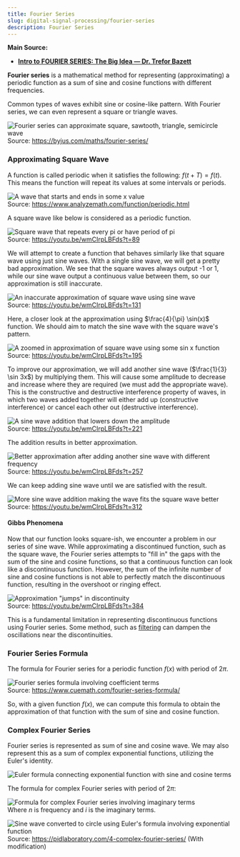 ```yaml
---
title: Fourier Series
slug: digital-signal-processing/fourier-series
description: Fourier Series
---
```


**Main Source:**

- **[Intro to FOURIER SERIES: The Big Idea — Dr. Trefor Bazett](https://youtu.be/wmCIrpLBFds)**

**Fourier series** is a mathematical method for representing (approximating) a periodic function as a sum of sine and cosine functions with different frequencies.

Common types of waves exhibit sine or cosine-like pattern. With Fourier series, we can even represent a square or triangle waves.

![Fourier series can approximate square, sawtooth, triangle, semicircle wave](./fourier-series-variation.png)  
Source: https://byjus.com/maths/fourier-series/

### Approximating Square Wave

A function is called periodic when it satisfies the following: $f(t + T) = f(t)$. This means the function will repeat its values at some intervals or periods.

![A wave that starts and ends in some x value](./periodic-function.png)  
Source: https://www.analyzemath.com/function/periodic.html

A square wave like below is considered as a periodic function.

![Square wave that repeats every pi or have period of pi](square-wave-periodic-function.png)  
Source: https://youtu.be/wmCIrpLBFds?t=89

We will attempt to create a function that behaves similarly like that square wave using just sine waves. With a single sine wave, we will get a pretty bad approximation. We see that the square waves always output -1 or 1, while our sine wave output a continuous value between them, so our approximation is still inaccurate.

![An inaccurate approximation of square wave using sine wave](./approximate-square-wave-1.png)  
Source: https://youtu.be/wmCIrpLBFds?t=131

Here, a closer look at the approximation using $\frac{4}{\pi} \sin(x)$ function. We should aim to match the sine wave with the square wave's pattern.

![A zoomed in approximation of square wave using some sin x function](./approximate-square-wave-2.png)  
Source: https://youtu.be/wmCIrpLBFds?t=195

To improve our approximation, we will add another sine wave ($\frac{1}{3} \sin 3x$) by multiplying them. This will cause some amplitude to decrease and increase where they are required (we must add the appropriate wave). This is the constructive and destructive interference property of waves, in which two waves added together will either add up (constructive interference) or cancel each other out (destructive interference).

![A sine wave addition that lowers down the amplitude](./approximate-square-wave-3.png)  
Source: https://youtu.be/wmCIrpLBFds?t=221

The addition results in better approximation.

![Better approximation after adding another sine wave with different frequency](./approximate-square-wave-4.png)  
Source: https://youtu.be/wmCIrpLBFds?t=257

We can keep adding sine wave until we are satisfied with the result.

![More sine wave addition making the wave fits the square wave better](./approximate-square-wave-5.png)  
Source: https://youtu.be/wmCIrpLBFds?t=312

#### Gibbs Phenomena

Now that our function looks square-ish, we encounter a problem in our series of sine wave. While approximating a discontinued function, such as the square wave, the Fourier series attempts to "fill in" the gaps with the sum of the sine and cosine functions, so that a continuous function can look like a discontinuous function. However, the sum of the infinite number of sine and cosine functions is not able to perfectly match the discontinuous function, resulting in the overshoot or ringing effect.

![Approximation "jumps" in discontinuity](./gibbs-phenomenon.png)  
Source: https://youtu.be/wmCIrpLBFds?t=384

This is a fundamental limitation in representing discontinuous functions using Fourier series. Some method, such as [filtering](/cs-notes/digital-signal-processing/filtering) can dampen the oscillations near the discontinuities.

### Fourier Series Formula

The formula for Fourier series for a periodic function $f(x)$ with period of $2\pi$.

![Fourier series formula involving coefficient terms](./fourier-series-formula.png)  
Source: https://www.cuemath.com/fourier-series-formula/

So, with a given function $f(x)$, we can compute this formula to obtain the approximation of that function with the sum of sine and cosine function.

### Complex Fourier Series

Fourier series is represented as sum of sine and cosine wave. We may also represent this as a sum of complex exponential functions, utilizing the Euler's identity.

![Euler formula connecting exponential function with sine and cosine terms](./euler-formula.png)

The formula for complex Fourier series with period of $2\pi$:

![Formula for complex Fourier series involving imaginary terms](./complex-fourier-series-formula.png)  
Where $n$ is frequency and $i$ is the imaginary terms.

![Sine wave converted to circle using Euler's formula involving exponential function](./complex-representation.png)  
Source: https://pidlaboratory.com/4-complex-fourier-series/ (With modification)
